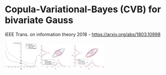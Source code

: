 # Copula-Variational-Bayes (CVB) for bivariate Gauss
IEEE Trans. on information theory 2018 - https://arxiv.org/abs/1803.10998

<p float="left">
  <img src="Figures/sec6_Gauss_KLD.eps" width="100" />
  <img src="Figures/sec6_Gauss_minus.eps" width="100" /> 
  <img src="Figures/sec6_Gauss_plus.eps" width="100" />
</p>
